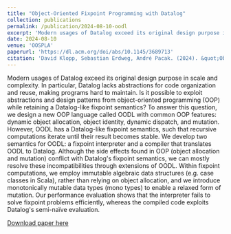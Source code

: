 ```yaml
---
title: "Object-Oriented Fixpoint Programming with Datalog"
collection: publications
permalink: /publication/2024-08-10-oodl
excerpt: 'Modern usages of Datalog exceed its original design purpose in scale and complexity. In particular, Datalog lacks abstractions for code organization and reuse, making programs hard to maintain. Is it possible to exploit abstractions and design patterns from object-oriented programming (OOP) while retaining a Datalog-like fixpoint semantics?'
date: 2024-08-10
venue: 'OOSPLA'
paperurl: 'https://dl.acm.org/doi/abs/10.1145/3689713'
citation: 'David Klopp, Sebastian Erdweg, André Pacak. (2024). &quot;Object-Oriented Fixpoint Programming with Datalog.&quot; <i> SC24 </i>. 1(1).'
---
```

Modern usages of Datalog exceed its original design purpose in scale and complexity. In particular, Datalog lacks abstractions for code organization and reuse, making programs hard to maintain. Is it possible to exploit abstractions and design patterns from object-oriented programming (OOP) while retaining a Datalog-like fixpoint semantics? To answer this question, we design a new OOP language called OODL with common OOP features: dynamic object allocation, object identity, dynamic dispatch, and mutation. However, OODL has a Datalog-like fixpoint semantics, such that recursive computations iterate until their result becomes stable. We develop two semantics for OODL: a fixpoint interpreter and a compiler that translates OODL to Datalog. Although the side effects found in OOP (object allocation and mutation) conflict with Datalog's fixpoint semantics, we can mostly resolve these incompatibilities through extensions of OODL. Within fixpoint computations, we employ immutable algebraic data structures (e.g. case classes in Scala), rather than relying on object allocation, and we introduce monotonically mutable data types (mono types) to enable a relaxed form of mutation. Our performance evaluation shows that the interpreter fails to solve fixpoint problems efficiently, whereas the compiled code exploits Datalog's semi-naïve evaluation.

[Download paper here](https://www.pl.informatik.uni-mainz.de/files/2024/10/datalog-oop.pdf)
